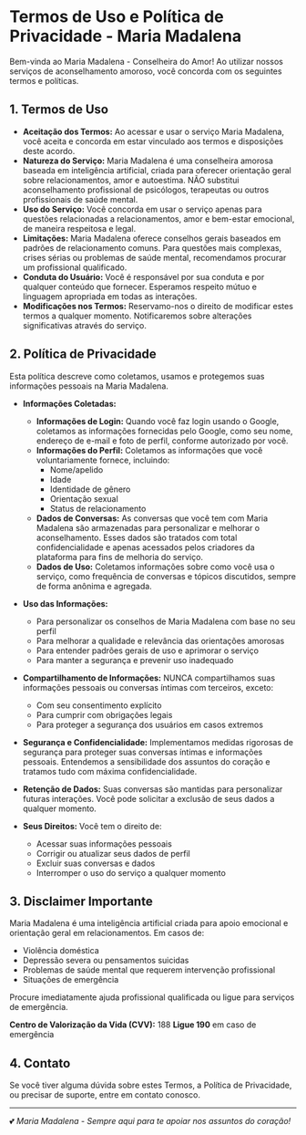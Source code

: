 # Termos de Uso e Política de Privacidade - Maria Madalena

Bem-vinda ao Maria Madalena - Conselheira do Amor! Ao utilizar nossos serviços de aconselhamento amoroso, você concorda com os seguintes termos e políticas.

## 1. Termos de Uso

*   **Aceitação dos Termos:** Ao acessar e usar o serviço Maria Madalena, você aceita e concorda em estar vinculado aos termos e disposições deste acordo.
*   **Natureza do Serviço:** Maria Madalena é uma conselheira amorosa baseada em inteligência artificial, criada para oferecer orientação geral sobre relacionamentos, amor e autoestima. NÃO substitui aconselhamento profissional de psicólogos, terapeutas ou outros profissionais de saúde mental.
*   **Uso do Serviço:** Você concorda em usar o serviço apenas para questões relacionadas a relacionamentos, amor e bem-estar emocional, de maneira respeitosa e legal.
*   **Limitações:** Maria Madalena oferece conselhos gerais baseados em padrões de relacionamento comuns. Para questões mais complexas, crises sérias ou problemas de saúde mental, recomendamos procurar um profissional qualificado.
*   **Conduta do Usuário:** Você é responsável por sua conduta e por qualquer conteúdo que fornecer. Esperamos respeito mútuo e linguagem apropriada em todas as interações.
*   **Modificações nos Termos:** Reservamo-nos o direito de modificar estes termos a qualquer momento. Notificaremos sobre alterações significativas através do serviço.

## 2. Política de Privacidade

Esta política descreve como coletamos, usamos e protegemos suas informações pessoais na Maria Madalena.

*   **Informações Coletadas:**
    *   **Informações de Login:** Quando você faz login usando o Google, coletamos as informações fornecidas pelo Google, como seu nome, endereço de e-mail e foto de perfil, conforme autorizado por você.
    *   **Informações do Perfil:** Coletamos as informações que você voluntariamente fornece, incluindo:
        - Nome/apelido
        - Idade
        - Identidade de gênero
        - Orientação sexual
        - Status de relacionamento
    *   **Dados de Conversas:** As conversas que você tem com Maria Madalena são armazenadas para personalizar e melhorar o aconselhamento. Esses dados são tratados com total confidencialidade e apenas acessados pelos criadores da plataforma para fins de melhoria do serviço.
    *   **Dados de Uso:** Coletamos informações sobre como você usa o serviço, como frequência de conversas e tópicos discutidos, sempre de forma anônima e agregada.

*   **Uso das Informações:**
    *   Para personalizar os conselhos de Maria Madalena com base no seu perfil
    *   Para melhorar a qualidade e relevância das orientações amorosas
    *   Para entender padrões gerais de uso e aprimorar o serviço
    *   Para manter a segurança e prevenir uso inadequado

*   **Compartilhamento de Informações:** NUNCA compartilhamos suas informações pessoais ou conversas íntimas com terceiros, exceto:
    *   Com seu consentimento explícito
    *   Para cumprir com obrigações legais
    *   Para proteger a segurança dos usuários em casos extremos

*   **Segurança e Confidencialidade:** Implementamos medidas rigorosas de segurança para proteger suas conversas íntimas e informações pessoais. Entendemos a sensibilidade dos assuntos do coração e tratamos tudo com máxima confidencialidade.

*   **Retenção de Dados:** Suas conversas são mantidas para personalizar futuras interações. Você pode solicitar a exclusão de seus dados a qualquer momento.

*   **Seus Direitos:** Você tem o direito de:
    - Acessar suas informações pessoais
    - Corrigir ou atualizar seus dados de perfil
    - Excluir suas conversas e dados
    - Interromper o uso do serviço a qualquer momento

## 3. Disclaimer Importante

Maria Madalena é uma inteligência artificial criada para apoio emocional e orientação geral em relacionamentos. Em casos de:
- Violência doméstica
- Depressão severa ou pensamentos suicidas
- Problemas de saúde mental que requerem intervenção profissional
- Situações de emergência

Procure imediatamente ajuda profissional qualificada ou ligue para serviços de emergência.

**Centro de Valorização da Vida (CVV):** 188
**Ligue 190** em caso de emergência

## 4. Contato

Se você tiver alguma dúvida sobre estes Termos, a Política de Privacidade, ou precisar de suporte, entre em contato conosco.

---

💕 *Maria Madalena - Sempre aqui para te apoiar nos assuntos do coração!*